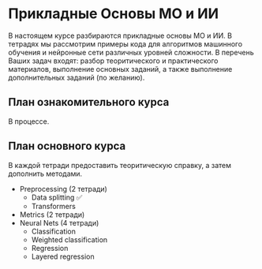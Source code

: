 # Прикладные Основы МО и ИИ

В настоящем курсе разбираются прикладные основы МО и ИИ. В тетрадях мы 
рассмотрим примеры кода для алгоритмов машинного обучения и нейронные сети 
различных уровней сложности. В перечень Ваших задач входят: разбор 
теоритического и практического материалов, выполнение основных заданий, а также 
выполнение дополнительных заданий (по желанию).

## План ознакомительного курса

В процессе.

## План основного курса

В каждой тетради предоставить теоритическую справку, а затем дополнить методами.

* Preprocessing (2 тетради)
  - Data splitting ✅
  - Transformers 
* Metrics (2 тетради)
* Neural Nets (4 тетради)
  - Classification
  - Weighted classification
  - Regression
  - Layered regression
